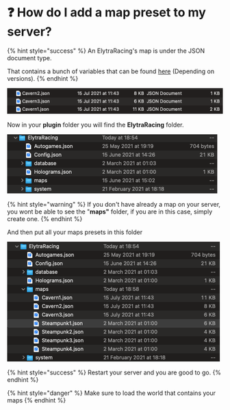 # ❓ How do I add a map preset to my server?

{% hint style="success" %}
An ElytraRacing's map is under the JSON document type.

That contains a bunch of variables that can be found [here](https://chooseit.gitbook.io/elytraracing/configuration/map.json) (Depending on versions).&#x20;
{% endhint %}

![Example of ElytraRacing's maps files (Cavern map)](<../.gitbook/assets/image (7).png>)

Now in your **plugin** folder you will find the **ElytraRacing** folder.

![Example of an ElytraRacing folder](<../.gitbook/assets/image (9).png>)

{% hint style="warning" %}
If you don't have already a map on your server, you wont be able to see the "**maps"** folder, if you are in this case, simply create one.
{% endhint %}

And then put all your maps presets in this folder

![](<../.gitbook/assets/image (8).png>)

{% hint style="success" %}
Restart your server and you are good to go.
{% endhint %}

{% hint style="danger" %}
Make sure to load the world that contains your maps
{% endhint %}
